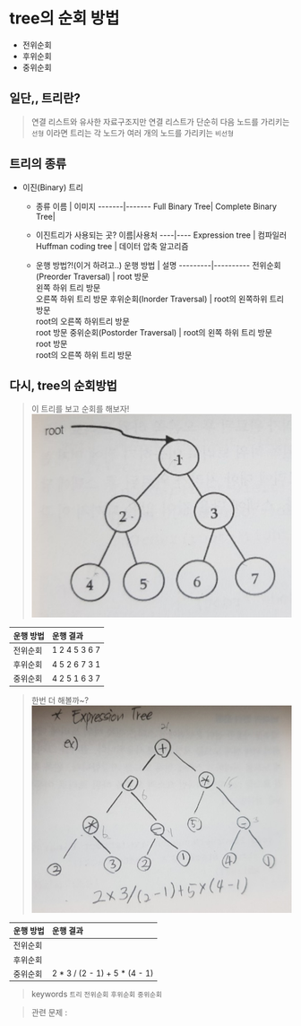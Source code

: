 # tree의 순회 방법
* 전위순회
* 후위순회
* 중위순회

## 일단,, 트리란?
>연결 리스트와 유사한 자료구조지만 연결 리스트가 단순히 다음 노드를 가리키는 `선형` 이라면 트리는 각 노드가 여러 개의 노드를 가리키는 `비선형`

## 트리의 종류
* 이진(Binary) 트리
    * 종류
        이름 | 이미지
        -------|-------
        Full Binary Tree|
        Complete Binary Tree|
    * 이진트리가 사용되는 곳?
        이름|사용처
        ----|----
        Expression tree | 컴파일러
        Huffman coding tree | 데이터 압축 알고리즘

    * 운행 방법?!(이거 하려고..)
        운행 방법 | 설명
        ---------|----------
        전위순회(Preorder Traversal) | root 방문 <br> 왼쪽 하위 트리 방문 <br>오른쪽 하위 트리 방문
        후위순회(Inorder Traversal) | root의 왼쪽하위 트리 방문 <br>root의 오른쪽 하위트리 방문<br> root 방문
        중위순회(Postorder Traversal) | root의 왼쪽 하위 트리 방문 <br> root 방문 <br> root의 오른쪽 하위 트리 방문


## 다시, tree의 순회방법
> 이 트리를 보고 순회를 해보자!\
![예시 이미지](https://github.com/hanjh04/study/blob/master/images/tree_traversal/full_binary_tree.PNG)

운행 방법 | 운행 결과
:---------|:----------
전위순회|1 2 4 5 3 6 7
후위순회|4 5 2 6 7 3 1
중위순회|4 2 5 1 6 3 7

>한번 더 해볼까~?
![expression tree image](https://github.com/hanjh04/study/blob/master/images/tree_traversal/expression_tree.PNG)

운행 방법 | 운행 결과
:---------|:----------
전위순회|
후위순회|
중위순회|2 * 3 / (2 - 1) + 5 * (4 - 1)


>keywords `트리` `전위순회` `후위순회` `중위순회`

>관련 문제 : 



